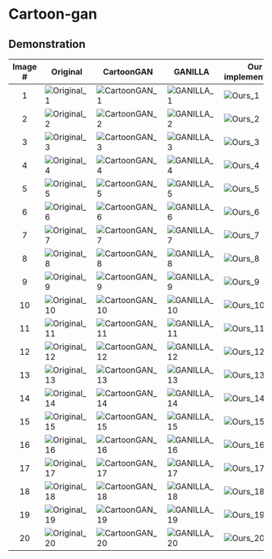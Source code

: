 # Cartoon-gan

## Demonstration

| Image # | Original | CartoonGAN | GANILLA | Our implementation |
|:-------:|----------|------------|---------|--------------------|
|1| ![Original_1](https://i.imgur.com/YDvlmgB.png) | ![CartoonGAN_1](https://i.imgur.com/LRvgFzi.jpg) | ![GANILLA_1](https://i.imgur.com/wgVvuU2.png) | ![Ours_1](https://i.imgur.com/JVZi2kF.png) |
|2| ![Original_2](https://i.imgur.com/eDys3vZ.png) | ![CartoonGAN_2](https://i.imgur.com/0S5Od97.jpg) | ![GANILLA_2](https://i.imgur.com/ko24O16.png) | ![Ours_2](https://i.imgur.com/PeJDEym.png) |
|3| ![Original_3](https://i.imgur.com/501pwz9.png) | ![CartoonGAN_3](https://i.imgur.com/7T4Vqlq.jpg) | ![GANILLA_3](https://i.imgur.com/3RomURJ.png) | ![Ours_3](https://i.imgur.com/ZPbxRQZ.png) |
|4| ![Original_4](https://i.imgur.com/R1h7MuC.png) | ![CartoonGAN_4](https://i.imgur.com/bcBz5sm.jpg) | ![GANILLA_4](https://i.imgur.com/5cTjhlc.png) | ![Ours_4](https://i.imgur.com/3Lc7koP.png) |
|5| ![Original_5](https://i.imgur.com/7tGZeQy.png) | ![CartoonGAN_5](https://i.imgur.com/IDZ4kh5.jpg) | ![GANILLA_5](https://i.imgur.com/jsxPDVp.png) | ![Ours_5](https://i.imgur.com/jpZAmc3.png) |
|6| ![Original_6](https://i.imgur.com/ZgBHxWm.png) | ![CartoonGAN_6](https://i.imgur.com/sb9VFf8.jpg) | ![GANILLA_6](https://i.imgur.com/Ud7xNmf.png) | ![Ours_6](https://i.imgur.com/DbFPNyq.png) |
|7| ![Original_7](https://i.imgur.com/7j3ysv0.png) | ![CartoonGAN_7](https://i.imgur.com/4g9VgjJ.jpg) | ![GANILLA_7](https://i.imgur.com/dAuJtfd.png) | ![Ours_7](https://i.imgur.com/wSFvpqm.png) |
|8| ![Original_8](https://i.imgur.com/A3nIuQd.png) | ![CartoonGAN_8](https://i.imgur.com/pzLGkR0.jpg) | ![GANILLA_8](https://i.imgur.com/SF0o9Ta.png) | ![Ours_8](https://i.imgur.com/Eaqmu7g.png) |
|9| ![Original_9](https://i.imgur.com/kad7Q9k.png) | ![CartoonGAN_9](https://i.imgur.com/twlJb0R.jpg) | ![GANILLA_9](https://i.imgur.com/MSLtpZv.png) | ![Ours_9](https://i.imgur.com/5haiEKj.png) |
|10| ![Original_10](https://i.imgur.com/3D5YFPY.png) | ![CartoonGAN_10](https://i.imgur.com/7lgypbC.jpg) | ![GANILLA_10](https://i.imgur.com/aX2clAl.png) | ![Ours_10](https://i.imgur.com/iOvedtX.png) |
|11| ![Original_11](https://i.imgur.com/PjqWZJo.png) | ![CartoonGAN_11](https://i.imgur.com/OtS3DbO.jpg) | ![GANILLA_11](https://i.imgur.com/GOSRyY8.png) | ![Ours_11](https://i.imgur.com/QVkCbph.png) |
|12| ![Original_12](https://i.imgur.com/VomTHCt.png) | ![CartoonGAN_12](https://i.imgur.com/0M8z4tY.png) | ![GANILLA_12](https://i.imgur.com/uiy3JEV.png) | ![Ours_12](https://i.imgur.com/Bcv2SO0.png) |
|13| ![Original_13](https://i.imgur.com/xi0B6MT.png) | ![CartoonGAN_13](https://i.imgur.com/WEVH5eE.jpg) | ![GANILLA_13](https://i.imgur.com/MWRE5Rk.png) | ![Ours_13](https://i.imgur.com/7XCvo1f.png) |
|14| ![Original_14](https://i.imgur.com/WxzUekh.png) | ![CartoonGAN_14](https://i.imgur.com/XndBgqY.jpg) | ![GANILLA_14](https://i.imgur.com/X2mOAme.png) | ![Ours_14](https://i.imgur.com/wMmxyaK.png) |
|15| ![Original_15](https://i.imgur.com/xXrNOMo.png) | ![CartoonGAN_15](https://i.imgur.com/wvh1p6A.jpg) | ![GANILLA_15](https://i.imgur.com/DDx2JIU.png) | ![Ours_15](https://i.imgur.com/yUh0l4y.png) |
|16| ![Original_16](https://i.imgur.com/oFzXQHS.png) | ![CartoonGAN_16](https://i.imgur.com/1RUeXdU.jpg) | ![GANILLA_16](https://i.imgur.com/7nzTOhr.png) | ![Ours_16](https://i.imgur.com/OOcEIw8.png) |
|17| ![Original_17](https://i.imgur.com/W8TR51a.png) | ![CartoonGAN_17](https://i.imgur.com/GNBiZeg.jpg) | ![GANILLA_17](https://i.imgur.com/BCs0v1f.png) | ![Ours_17](https://i.imgur.com/QbdnymV.png) |
|18| ![Original_18](https://i.imgur.com/3Bmytxv.png) | ![CartoonGAN_18](https://i.imgur.com/xDDbMvN.jpg) | ![GANILLA_18](https://i.imgur.com/uvqW1qu.png) | ![Ours_18](https://i.imgur.com/T2MZ7sw.png) |
|19| ![Original_19](https://i.imgur.com/mamrZXA.png) | ![CartoonGAN_19](https://i.imgur.com/klK2o5w.jpg) | ![GANILLA_19](https://i.imgur.com/y3cNt1p.png) | ![Ours_19](https://i.imgur.com/0KAU6Cn.png) |
|20| ![Original_20](https://i.imgur.com/KQNKysf.png) | ![CartoonGAN_20](https://i.imgur.com/9d2jhzd.jpg) | ![GANILLA_20](https://i.imgur.com/eER4szz.png) | ![Ours_20](https://i.imgur.com/8jkKL88.png) |

